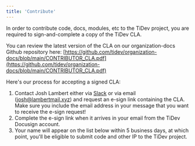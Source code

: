```yaml
---
title: 'Contribute'
---
```


In order to contribute code, docs, modules, etc to the TiDev project, you are required to sign-and-complete a copy of the TiDev CLA.

You can review the latest version of the CLA on our organization-docs Github repository here:
[https://github.com/tidev/organization-docs/blob/main/CONTRIBUTOR_CLA.pdf](https://github.com/tidev/organization-docs/blob/main/CONTRIBUTOR_CLA.pdf)

Here's our process for accepting a signed CLA:

1.  Contact Josh Lambert either via [Slack](https://slack.tidev.io) or via email ([josh@lambertmail.xyz](mailto:josh@lambertmail.xyz)) and request an e-sign link containing the CLA. Make sure you include the email address in your message that you want to receive the e-sign request!
2.  Complete the e-sign link when it arrives in your email from the TiDev Docusign account.
3.  Your name will appear on the list below within 5 business days, at which point, you'll be eligible to submit code and other IP to the TiDev project.
